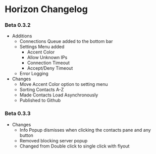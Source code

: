 # Horizon Changelog
### Beta 0.3.2
* Additions
	* Connections Queue added to the bottom bar
	* Settings Menu added
		* Accent Color
		* Allow Unknown IPs
		* Connection Timeout
		* Accept/Deny Timeout
	* Error Logging
* Changes
	* Move Accent Color option to setting menu
	* Sorting Contacts A-Z
	* Made Contacts Load Asynchronously
	* Published to Github
### Beta 0.3.3
* Changes
	* Info Popup dismisses when clicking the contacts pane and any button
	* Removed blocking server popup
	* Changed from Double click to single click with flyout
	